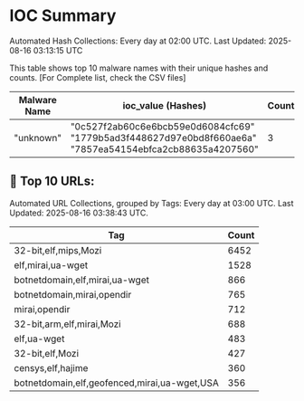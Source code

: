 # IOC Summary

Automated Hash Collections: Every day at 02:00 UTC. Last Updated: 2025-08-16 03:13:15 UTC

This table shows top 10 malware names with their unique hashes and counts. [For Complete list, check the CSV files]

| Malware Name | ioc_value (Hashes) | Count |
|--------------|--------------------|-------|
|  "unknown" |  "0c527f2ab60c6e6bcb59e0d6084cfc69"<br> "1779b5ad3f448627d97e0bd8f660ae6a"<br> "7857ea54154ebfca2cb88635a4207560" | 3 |

<!-- url_summary_start -->
## 🔗 Top 10 URLs:

Automated URL Collections, grouped by Tags: Every day at 03:00 UTC. Last Updated: 2025-08-16 03:38:43 UTC.

| Tag | Count |
|-----|-------|
| 32-bit,elf,mips,Mozi | 6452 |
| elf,mirai,ua-wget | 1528 |
| botnetdomain,elf,mirai,ua-wget | 866 |
| botnetdomain,mirai,opendir | 765 |
| mirai,opendir | 712 |
| 32-bit,arm,elf,mirai,Mozi | 688 |
| elf,ua-wget | 483 |
| 32-bit,elf,Mozi | 427 |
| censys,elf,hajime | 360 |
| botnetdomain,elf,geofenced,mirai,ua-wget,USA | 356 |
<!-- url_summary_end -->
